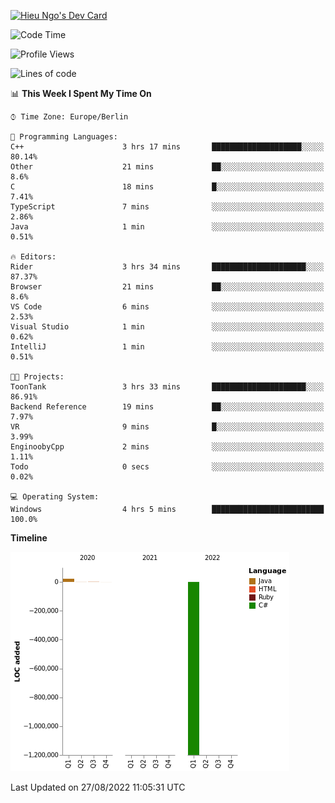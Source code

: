 <a href="https://app.daily.dev/enginooby"><img src="https://api.daily.dev/devcards/156a0071f830461ca1460f7a92007459.png?r=3xv" width="200" alt="Hieu Ngo's Dev Card"/></a>

<!--START_SECTION:waka-->
![Code Time](http://img.shields.io/badge/Code%20Time-6%20hrs%2026%20mins-blue)

![Profile Views](http://img.shields.io/badge/Profile%20Views-96-blue)

![Lines of code](https://img.shields.io/badge/From%20Hello%20World%20I%27ve%20Written--1%20Million%20lines%20of%20code-blue)

📊 **This Week I Spent My Time On** 

```text
⌚︎ Time Zone: Europe/Berlin

💬 Programming Languages: 
C++                      3 hrs 17 mins       ████████████████████░░░░░   80.14% 
Other                    21 mins             ██░░░░░░░░░░░░░░░░░░░░░░░   8.6% 
C                        18 mins             █░░░░░░░░░░░░░░░░░░░░░░░░   7.41% 
TypeScript               7 mins              ░░░░░░░░░░░░░░░░░░░░░░░░░   2.86% 
Java                     1 min               ░░░░░░░░░░░░░░░░░░░░░░░░░   0.51%

🔥 Editors: 
Rider                    3 hrs 34 mins       █████████████████████░░░░   87.37% 
Browser                  21 mins             ██░░░░░░░░░░░░░░░░░░░░░░░   8.6% 
VS Code                  6 mins              ░░░░░░░░░░░░░░░░░░░░░░░░░   2.53% 
Visual Studio            1 min               ░░░░░░░░░░░░░░░░░░░░░░░░░   0.62% 
IntelliJ                 1 min               ░░░░░░░░░░░░░░░░░░░░░░░░░   0.51%

🐱‍💻 Projects: 
ToonTank                 3 hrs 33 mins       █████████████████████░░░░   86.91% 
Backend Reference        19 mins             ██░░░░░░░░░░░░░░░░░░░░░░░   7.97% 
VR                       9 mins              █░░░░░░░░░░░░░░░░░░░░░░░░   3.99% 
EnginoobyCpp             2 mins              ░░░░░░░░░░░░░░░░░░░░░░░░░   1.11% 
Todo                     0 secs              ░░░░░░░░░░░░░░░░░░░░░░░░░   0.02%

💻 Operating System: 
Windows                  4 hrs 5 mins        █████████████████████████   100.0%

```

**Timeline**

![Chart not found](https://raw.githubusercontent.com/enginooby/enginooby/main/charts/bar_graph.png) 


 Last Updated on 27/08/2022 11:05:31 UTC
<!--END_SECTION:waka-->
